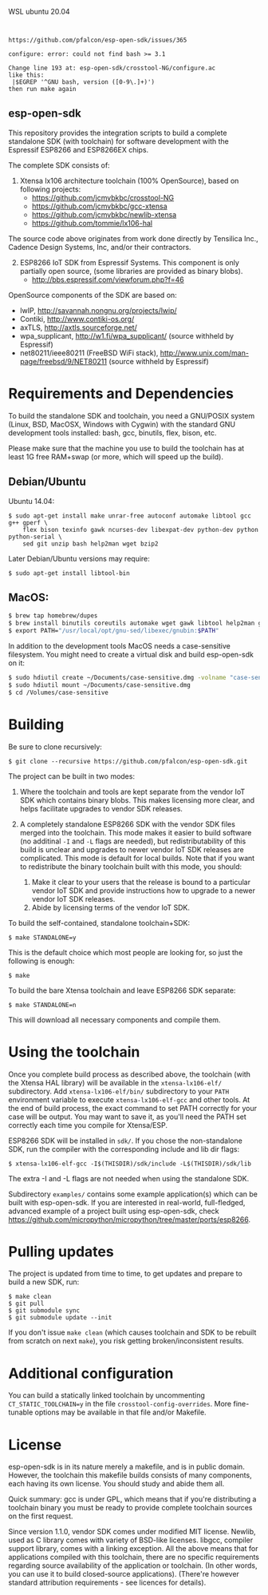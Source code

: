 WSL ubuntu 20.04

```


https://github.com/pfalcon/esp-open-sdk/issues/365

configure: error: could not find bash >= 3.1

Change line 193 at: esp-open-sdk/crosstool-NG/configure.ac
like this:
 |$EGREP '^GNU bash, version ([0-9\.]+)')
then run make again

```




esp-open-sdk
------------

This repository provides the integration scripts to build a complete
standalone SDK (with toolchain) for software development with the
Espressif ESP8266 and ESP8266EX chips.

The complete SDK consists of:

1. Xtensa lx106 architecture toolchain (100% OpenSource), based on
   following projects:
    * https://github.com/jcmvbkbc/crosstool-NG
    * https://github.com/jcmvbkbc/gcc-xtensa
    * https://github.com/jcmvbkbc/newlib-xtensa
    * https://github.com/tommie/lx106-hal

The source code above originates from work done directly by Tensilica Inc.,
Cadence Design Systems, Inc, and/or their contractors.

2. ESP8266 IoT SDK from Espressif Systems. This component is only
   partially open source, (some libraries are provided as binary blobs).
    * http://bbs.espressif.com/viewforum.php?f=46

OpenSource components of the SDK are based on:
* lwIP, http://savannah.nongnu.org/projects/lwip/
* Contiki, http://www.contiki-os.org/
* axTLS, http://axtls.sourceforge.net/
* wpa_supplicant, http://w1.fi/wpa_supplicant/ (source withheld by Espressif)
* net80211/ieee80211 (FreeBSD WiFi stack),
  http://www.unix.com/man-page/freebsd/9/NET80211
  (source withheld by Espressif)


Requirements and Dependencies
=============================

To build the standalone SDK and toolchain, you need a GNU/POSIX system
(Linux, BSD, MacOSX, Windows with Cygwin) with the standard GNU development
tools installed: bash, gcc, binutils, flex, bison, etc.

Please make sure that the machine you use to build the toolchain has at least
1G free RAM+swap (or more, which will speed up the build).

## Debian/Ubuntu

Ubuntu 14.04:
```
$ sudo apt-get install make unrar-free autoconf automake libtool gcc g++ gperf \
    flex bison texinfo gawk ncurses-dev libexpat-dev python-dev python python-serial \
    sed git unzip bash help2man wget bzip2
```

Later Debian/Ubuntu versions may require:
```
$ sudo apt-get install libtool-bin
```

## MacOS:
```bash
$ brew tap homebrew/dupes
$ brew install binutils coreutils automake wget gawk libtool help2man gperf gnu-sed --with-default-names grep
$ export PATH="/usr/local/opt/gnu-sed/libexec/gnubin:$PATH"
```

In addition to the development tools MacOS needs a case-sensitive filesystem.
You might need to create a virtual disk and build esp-open-sdk on it:
```bash
$ sudo hdiutil create ~/Documents/case-sensitive.dmg -volname "case-sensitive" -size 10g -fs "Case-sensitive HFS+"
$ sudo hdiutil mount ~/Documents/case-sensitive.dmg
$ cd /Volumes/case-sensitive
```

Building
========

Be sure to clone recursively:

```
$ git clone --recursive https://github.com/pfalcon/esp-open-sdk.git
```

The project can be built in two modes:

1. Where the toolchain and tools are kept separate from the vendor IoT SDK
   which contains binary blobs. This makes licensing more clear, and helps
   facilitate upgrades to vendor SDK releases.

2. A completely standalone ESP8266 SDK with the vendor SDK files merged
   into the toolchain. This mode makes it easier to build software (no
   additinal `-I` and `-L` flags are needed), but redistributability of
   this build is unclear and upgrades to newer vendor IoT SDK releases are
   complicated. This mode is default for local builds. Note that if you
   want to redistribute the binary toolchain built with this mode, you
   should:

    1. Make it clear to your users that the release is bound to a
       particular vendor IoT SDK and provide instructions how to upgrade
       to a newer vendor IoT SDK releases.
    2. Abide by licensing terms of the vendor IoT SDK.

To build the self-contained, standalone toolchain+SDK:

```
$ make STANDALONE=y
```

This is the default choice which most people are looking for, so just the
following is enough:

```
$ make
```

To build the bare Xtensa toolchain and leave ESP8266 SDK separate:

```
$ make STANDALONE=n
```

This will download all necessary components and compile them.

Using the toolchain
===================

Once you complete build process as described above, the toolchain (with
the Xtensa HAL library) will be available in the `xtensa-lx106-elf/`
subdirectory. Add `xtensa-lx106-elf/bin/` subdirectory to your `PATH`
environment variable to execute `xtensa-lx106-elf-gcc` and other tools.
At the end of build process, the exact command to set PATH correctly
for your case will be output. You may want to save it, as you'll need
the PATH set correctly each time you compile for Xtensa/ESP.

ESP8266 SDK will be installed in `sdk/`. If you chose the non-standalone
SDK, run the compiler with the corresponding include and lib dir flags:

```
$ xtensa-lx106-elf-gcc -I$(THISDIR)/sdk/include -L$(THISDIR)/sdk/lib
```

The extra -I and -L flags are not needed when using the standalone SDK.

Subdirectory `examples/` contains some example application(s) which
can be built with esp-open-sdk. If you are interested in real-world,
full-fledged, advanced example of a project built using esp-open-sdk,
check https://github.com/micropython/micropython/tree/master/ports/esp8266.

Pulling updates
===============
The project is updated from time to time, to get updates and prepare to
build a new SDK, run:

```
$ make clean
$ git pull
$ git submodule sync
$ git submodule update --init
```

If you don't issue `make clean` (which causes toolchain and SDK to be
rebuilt from scratch on next `make`), you risk getting broken/inconsistent
results.

Additional configuration
========================

You can build a statically linked toolchain by uncommenting
`CT_STATIC_TOOLCHAIN=y` in the file `crosstool-config-overrides`. More
fine-tunable options may be available in that file and/or Makefile.

License
=======

esp-open-sdk is in its nature merely a makefile, and is in public domain.
However, the toolchain this makefile builds consists of many components,
each having its own license. You should study and abide them all.

Quick summary: gcc is under GPL, which means that if you're distributing
a toolchain binary you must be ready to provide complete toolchain sources
on the first request.

Since version 1.1.0, vendor SDK comes under modified MIT license. Newlib,
used as C library comes with variety of BSD-like licenses. libgcc, compiler
support library, comes with a linking exception. All the above means that
for applications compiled with this toolchain, there are no specific
requirements regarding source availability of the application or toolchain.
(In other words, you can use it to build closed-source applications).
(There're however standard attribution requirements - see licences for
details).
